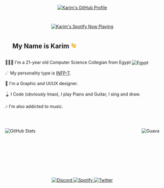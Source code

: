 <p align="center">
  <a href="https://github.com/karimawi">

  <img src="./karimawi.gif" alt="Karim's GitHub Profile" width="auto">
  </a>
</p>
</br>

<p width="auto" align="center">
	<a width="auto" href="https://kspw.vercel.app/api?theme=dark&scan=true&redirect=true">
		<img width="auto" src="https://kspw.vercel.app/api?theme=dark&scan=true" alt="Karim's Spotify Now Playing" />
	</a>
</p>
  <div id="user-content-toc"><ul><summary><h2 style="display: inline-block;"><b>My Name is Karim <img align="bottom" width="20" src="https://github.com/karimawi/karimawi/raw/main/Hi.gif" alt="Hi!" /></b></h2></summary></ul></div>
  <p>👨🏻‍💻 I'm a 21-year old Computer Science Collegian from Egypt <img src="https://discord.com/assets/a0634b212047f7fdf09bc113fde994fe.svg" alt="Egypt" width="20" align="center"></br></br>
  ☄ My personality type is <a href="https://www.16personalities.com/infp-personality">INFP-T</a>.</br></br>
  🎨 I'm a Graphic and UI/UX designer.</br></br>
  🪀 I Code (obviously lmao), I play Piano and Guitar, I sing and draw.</br></br>
  🎶 I'm also addicted to music.</br></br>
</p>

</br>
<p>
<a href="https://github.com/karimawi#:~:text=Contribution%20activity"><img align="left" width="390" src="https://stats-widget.vercel.app/api?username=karimawi&show_icons=true&hide_border=true&theme=outrun&bg_color=0b002f&text_color=b3b3b3&title_color=f5be15&icon_color=f5be15&border_color=f5be15&border_radius=4" alt="GitHub Stats" /></a>
	
<a href="https://github.com/karimawi/Guava"><img align="right" src="https://stats-widget.vercel.app/api/pin/?username=karimawi&repo=CatboxUploader&theme=outrun&bg_color=0b002f&text_color=b3b3b3&title_color=f5be15&icon_color=f5be15&border_color=f5be15&border_radius=4" alt="Guava" /></a>
</p>
</br></br></br></br></br></br></br></br>
<div align="center" style="margin-top:25px;">
	<a href="https://discord.com/users/609230785769111554">
		<img src="https://img.shields.io/badge/Discord-%237289DA.svg?style=for-the-badge&logo=discord&logoColor=white" alt="Discord" style="margin-bottom: 5px;" />
	</a>
	<a href="https://open.spotify.com/playlist/3zYrqCWHw3Iy8pUknbOP1H?si=25b8d932709e4801">
		<img src="https://img.shields.io/badge/Spotify%20Playlist-1ED760?style=for-the-badge&logo=spotify&logoColor=white" alt="Spotify" style="margin-bottom: 5px;" />
	</a>
	<a href="https://twitter.com/karimawii">
		<img src="https://img.shields.io/badge/twitter-%2300acee.svg?&style=for-the-badge&logo=twitter&logoColor=white" alt="Twitter" style="margin-bottom: 5px;" />
	</a>
</div>
</br>
